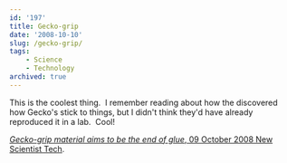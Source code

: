 ```yaml
---
id: '197'
title: Gecko-grip
date: '2008-10-10'
slug: /gecko-grip/
tags:
    - Science
    - Technology
archived: true
---
```


This is the coolest thing.  I remember reading about how the discovered how
Gecko's stick to things, but I didn't think they'd have already reproduced it
in a lab.  Cool!

[_Gecko-grip material aims to be the end of glue_, 09 October 2008 New Scientist Tech](http://technology.newscientist.com/article/dn14902-geckogrip-material-aims-to-be-the-end-of-glue.html?DCMP=ILC-hmts&nsref=news3_head_dn14902).
